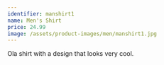 ```yaml
---
identifier: manshirt1
name: Men's Shirt
price: 24.99
image: /assets/product-images/men/manshirt1.jpg
---
```

Ola shirt with a design that looks very cool.
